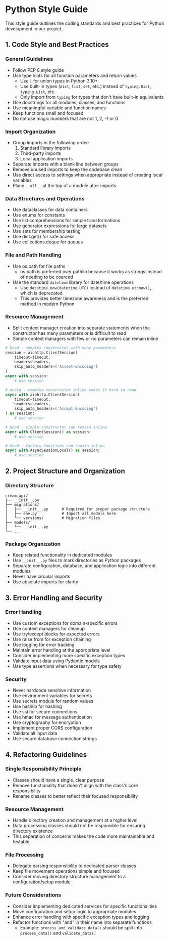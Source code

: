 # Python Style Guide

This style guide outlines the coding standards and best practices for Python development in our project.

## 1. Code Style and Best Practices

### General Guidelines
- Follow PEP 8 style guide
- Use type hints for all function parameters and return values
  - Use `|` for union types in Python 3.10+
  - Use built-in types (`dict`, `list`, `set`, etc.) instead of `typing.Dict`, `typing.List`, etc.
  - Only import from `typing` for types that don't have built-in equivalents
- Use docstrings for all modules, classes, and functions
- Use meaningful variable and function names
- Keep functions small and focused
- Do not use magic numbers that are not 1, 2, -1 or 0

### Import Organization
- Group imports in the following order:
  1. Standard library imports
  2. Third-party imports
  3. Local application imports
- Separate imports with a blank line between groups
- Remove unused imports to keep the codebase clean
- Use direct access to settings when appropriate instead of creating local variables
- Place `__all__` at the top of a module after imports

### Data Structures and Operations
- Use dataclasses for data containers
- Use enums for constants
- Use list comprehensions for simple transformations
- Use generator expressions for large datasets
- Use sets for membership testing
- Use dict.get() for safe access
- Use collections.deque for queues

### File and Path Handling
- Use os.path for file paths
  - os.path is preferred over pathlib because it works as strings instead of needing to be coerced
- Use the standard `datetime` library for date/time operations
  - Use `datetime.now(datetime.UTC)` instead of `datetime.utcnow()`, which is deprecated
  - This provides better timezone awareness and is the preferred method in modern Python

### Resource Management
- Split context manager creation into separate statements when the constructor has many parameters or is difficult to read
- Simple context managers with few or no parameters can remain inline

```python
# Good - complex constructor with many parameters
session = aiohttp.ClientSession(
    timeout=timeout,
    headers=headers,
    skip_auto_headers=['Accept-Encoding']
)
async with session:
    # use session

# Avoid - complex constructor inline makes it hard to read
async with aiohttp.ClientSession(
    timeout=timeout,
    headers=headers,
    skip_auto_headers=['Accept-Encoding']
) as session:
    # use session

# Good - simple constructor can remain inline
async with ClientSession() as session:
    # use session

# Good - factory functions can remain inline
async with AsyncSessionLocal() as session:
    # use session
```

## 2. Project Structure and Organization

### Directory Structure
```
cream_api/
├── __init__.py
├── migrations/
│   ├── __init__.py      # Required for proper package structure
│   ├── env.py           # Import all models here
│   └── versions/        # Migration files
├── models/
│   └── __init__.py
└── ...
```

### Package Organization
- Keep related functionality in dedicated modules
- Use `__init__.py` files to mark directories as Python packages
- Separate configuration, database, and application logic into different modules
- Never have circular imports
- Use absolute imports for clarity

## 3. Error Handling and Security

### Error Handling
- Use custom exceptions for domain-specific errors
- Use context managers for cleanup
- Use try/except blocks for expected errors
- Use raise from for exception chaining
- Use logging for error tracking
- Maintain error handling at the appropriate level
- Consider implementing more specific exception types
- Validate input data using Pydantic models
- Use type assertions when necessary for type safety

### Security
- Never hardcode sensitive information
- Use environment variables for secrets
- Use secrets module for random values
- Use hashlib for hashing
- Use ssl for secure connections
- Use hmac for message authentication
- Use cryptography for encryption
- Implement proper CORS configuration
- Validate all input data
- Use secure database connection strings

## 4. Refactoring Guidelines

### Single Responsibility Principle
- Classes should have a single, clear purpose
- Remove functionality that doesn't align with the class's core responsibility
- Rename classes to better reflect their focused responsibility

### Resource Management
- Handle directory creation and management at a higher level
- Data processing classes should not be responsible for ensuring directory existence
- This separation of concerns makes the code more maintainable and testable

### File Processing
- Delegate parsing responsibility to dedicated parser classes
- Keep file movement operations simple and focused
- Consider moving directory structure management to a configuration/setup module

### Future Considerations
- Consider implementing dedicated services for specific functionalities
- Move configuration and setup logic to appropriate modules
- Enhance error handling with specific exception types and logging
- Refactor functions with "and" in their name into separate functions
  - Example: `process_and_validate_data()` should be split into `process_data()` and `validate_data()`
